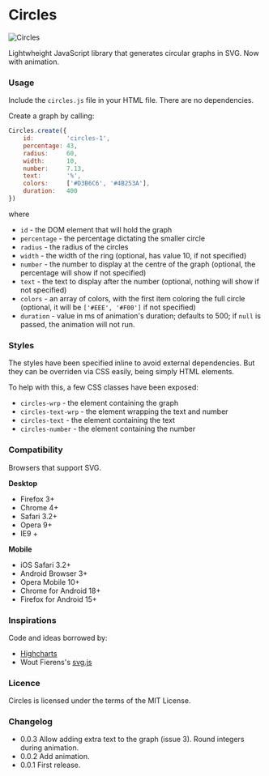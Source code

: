 # Circles

![Circles](http://lugolabs.com/static/circles.png)

Lightwheight JavaScript library that generates circular graphs in SVG. Now with animation.

### Usage

Include the `circles.js` file in your HTML file. There are no dependencies.

Create a graph by calling:

```js
Circles.create({
	id:         'circles-1',
	percentage: 43,
	radius:     60,
	width:      10,
	number:     7.13,
	text:       '%',
	colors:     ['#D3B6C6', '#4B253A'],
	duration: 	400
})
```

where

* `id` 					- the DOM element that will hold the graph
* `percentage` 	- the percentage dictating the smaller circle
* `radius` 			- the radius of the circles
* `width` 			- the width of the ring (optional, has value 10, if not specified)
* `number`			- the number to display at the centre of the graph (optional, the percentage will show if not specified)
* `text` 				- the text to display after the number (optional, nothing will show if not specified)
* `colors` 			- an array of colors, with the first item coloring the full circle (optional, it will be `['#EEE', '#F00']` if not specified)
* `duration` 		- value in ms of animation's duration; defaults to 500; if `null` is passed, the animation will not run.

### Styles

The styles have been specified inline to avoid external dependencies. But they can be overriden via CSS easily, being simply HTML elements.

To help with this, a few CSS classes have been exposed:

* `circles-wrp` 			- the element containing the graph
* `circles-text-wrp` 	- the element wrapping the text and number
* `circles-text` 			- the element containing the text
* `circles-number` 		- the element containing the number

### Compatibility

Browsers that support SVG.

**Desktop**
* Firefox 3+
* Chrome 4+
* Safari 3.2+
* Opera 9+
* IE9 +

**Mobile**
* iOS Safari 3.2+
* Android Browser 3+
* Opera Mobile 10+
* Chrome for Android 18+
* Firefox for Android 15+


### Inspirations

Code and ideas borrowed by:

* [Highcharts](http://highcharts.com)
* Wout Fierens's [svg.js](http://svgjs.com)


### Licence

Circles is licensed under the terms of the MIT License.

### Changelog

* 0.0.3    Allow adding extra text to the graph (issue 3).
           Round integers during animation.
* 0.0.2    Add animation.
* 0.0.1    First release.
